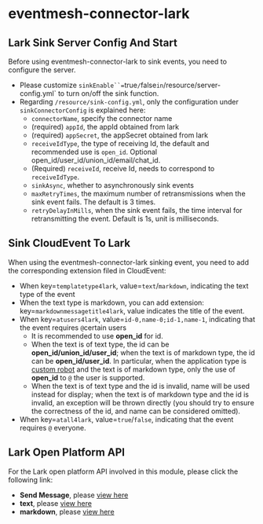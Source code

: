 # eventmesh-connector-lark

## Lark Sink Server Config And Start

Before using eventmesh-connector-lark to sink events, you need to configure the server.
- Please customize `sinkEnable``=`true`/`false` in `/resource/server-config.yml` to turn on/off the sink function.
- Regarding `/resource/sink-config.yml`, only the configuration under `sinkConnectorConfig` is explained here:
    - `connectorName`, specify the connector name
    - (required) `appId`, the appId obtained from lark
    - (required) `appSecret`, the appSecret obtained from lark
    - `receiveIdType`, the type of receiving Id, the default and recommended use is `open_id`. Optional open_id/user_id/union_id/email/chat_id.
    - (Required) `receiveId`, receive Id, needs to correspond to `receiveIdType`.
    - `sinkAsync`, whether to asynchronously sink events
    - `maxRetryTimes`, the maximum number of retransmissions when the sink event fails. The default is 3 times.
    - `retryDelayInMills`, when the sink event fails, the time interval for retransmitting the event. Default is 1s, unit is milliseconds.


## Sink CloudEvent To Lark

When using the eventmesh-connector-lark sinking event, you need to add the corresponding extension filed in CloudEvent:
- When key=`templatetype4lark`, value=`text`/`markdown`, indicating the text type of the event
- When the text type is markdown, you can add extension: key=`markdownmessagetitle4lark`, value indicates the title of the event.
- When key=`atusers4lark`, value=`id-0,name-0;id-1,name-1`, indicating that the event requires `@`certain users
    - It is recommended to use **open_id** for id.
    - When the text is of text type, the id can be **open_id/union_id/user_id**; when the text is of markdown type, the id can be **open_id/user_id**. In particular, when the application type is [custom robot](https://open.larksuite.com/document/ukTMukTMukTM/ucTM5YjL3ETO24yNxkjN) and the text is of markdown type, only the use of **open_id** to `@` the user is supported.
    - When the text is of text type and the id is invalid, name will be used instead for display; when the text is of markdown type and the id is invalid, an exception will be thrown directly (you should try to ensure the correctness of the id, and name can be considered omitted).
- When key=`atall4lark`, value=`true`/`false`, indicating that the event requires `@` everyone.


## Lark Open Platform API

For the Lark open platform API involved in this module, please click the following link:
- **Send Message**, please [view here](https://open.larksuite.com/document/server-docs/im-v1/message/create?appId=cli_a5e1bc31507ed00c)
- **text**, please [view here](https://open.larksuite.com/document/server-docs/im-v1/message-content-description/create_json#c9e08671)
- **markdown**, please [view here](https://open.larksuite.com/document/common-capabilities/message-card/message-cards-content/using-markdown-tags)